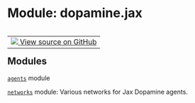 <div itemscope itemtype="http://developers.google.com/ReferenceObject">
<meta itemprop="name" content="dopamine.jax" />
<meta itemprop="path" content="Stable" />
</div>

# Module: dopamine.jax

<!-- Insert buttons and diff -->

<table class="tfo-notebook-buttons tfo-api nocontent" align="left">
<td>
  <a target="_blank" href="https://github.com/google/dopamine/tree/master/dopamine/jax/__init__.py">
    <img src="https://www.tensorflow.org/images/GitHub-Mark-32px.png" />
    View source on GitHub
  </a>
</td>
</table>

## Modules

[`agents`](../dopamine/jax/agents.md) module

[`networks`](../dopamine/jax/networks.md) module: Various networks for Jax
Dopamine agents.
